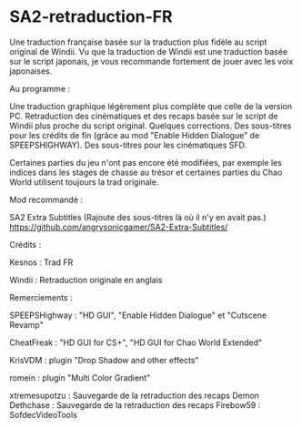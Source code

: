 # SA2-retraduction-FR
Une traduction française basée sur la traduction plus fidèle au script original de Windii.
Vu que la traduction de Windii est une traduction basée sur le script japonais, je vous recommande fortement de jouer avec les voix japonaises.

Au programme : 

Une traduction graphique légèrement plus complète que celle de la version PC.
Retraduction des cinématiques et des recaps basée sur le script de Windii plus proche du script original.
Quelques corrections.
Des sous-titres pour les crédits de fin (grâce au mod "Enable Hidden Dialogue" de SPEEPSHIGHWAY).
Des sous-titres pour les cinématiques SFD.


Certaines parties du jeu n'ont pas encore été modifiées, par exemple les indices dans les stages de chasse au trésor et certaines parties du Chao World utilisent toujours la trad originale.

Mod recommandé :

SA2 Extra Subtitles (Rajoute des sous-titres là où il n'y en avait pas.)
https://github.com/angrysonicgamer/SA2-Extra-Subtitles/

Crédits :

Kesnos : Trad FR

Windii : Retraduction originale en anglais

Remerciements : 

SPEEPSHighway : "HD GUI", "Enable Hidden Dialogue" et "Cutscene Revamp"

CheatFreak : "HD GUI for CS+", "HD GUI for Chao World Extended"

KrisVDM : plugin "Drop Shadow and other effects"

romein : plugin "Multi Color Gradient"

xtremesupotzu : Sauvegarde de la retraduction des recaps
Demon Dethchase : Sauvegarde de la retraduction des recaps
Firebow59 : SofdecVideoTools

